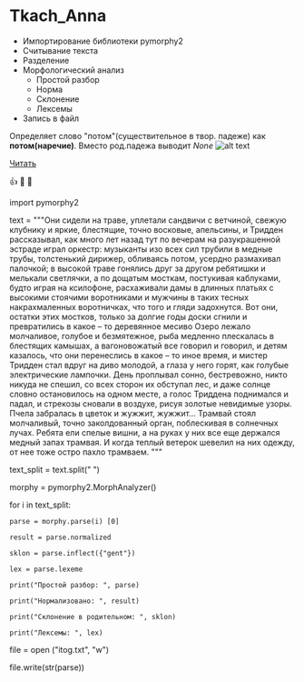 # Tkach_Anna
* Импортирование библиотеки pymorphy2
* Считывание текста
* Разделение
* Морфологический анализ
  * Простой разбор
  * Норма
  * Склонение
  * Лексемы
* Запись в файл

Определяет слово "потом"(существительное в твор. падеже) как  **потом(наречие)**.
Вместо род.падежа выводит *None*
![alt text](http://illustrators.ru/uploads/illustration/image/1001658/main_вино_из_одуванчиков.jpg)


[Читать](https://www.litmir.me/br/?b=85288&p=1)

:+1:  :blossom: :honeybee:


import pymorphy2

text = """Они сидели на траве, уплетали сандвичи с ветчиной, свежую клубнику и яркие, блестящие, точно восковые, апельсины,
 и Тридден рассказывал, как много лет назад тут по вечерам на разукрашенной эстраде играл оркестр:
  музыканты изо всех сил трубили в медные трубы, толстенький дирижер, обливаясь потом, усердно размахивал палочкой;
в высокой траве гонялись друг за другом ребятишки и мелькали светлячки, а по дощатым мосткам, постукивая каблуками,
 будто играя на ксилофоне, расхаживали дамы в длинных платьях с высокими стоячими воротниками
 и мужчины в таких тесных накрахмаленных воротничках, что того и гляди задохнутся.
Вот они, остатки этих мостков, только за долгие годы доски сгнили и превратились в какое – то деревянное месиво
Озеро лежало молчаливое, голубое и безмятежное, рыба медленно плескалась в блестящих камышах, а вагоновожатый все говорил и говорил,
 и детям казалось, что они перенеслись в какое – то иное время, и мистер Тридден стал вдруг на диво молодой, а глаза у него горят,
  как голубые электрические лампочки.
День проплывал сонно, бестревожно, никто никуда не спешил, со всех сторон их обступал лес,
 и даже солнце словно остановилось на одном месте, а голос Триддена поднимался и падал,
 и стрекозы сновали в воздухе, рисуя золотые невидимые узоры.
Пчела забралась в цветок и жужжит, жужжит…
Трамвай стоял молчаливый, точно заколдованный орган, поблескивая в солнечных лучах.
Ребята ели спелые вишни, а на руках у них все еще держался медный запах трамвая.
И когда теплый ветерок шевелил на них одежду, от нее тоже остро пахло трамваем.
"""

text_split = text.split(" ")

morphy = pymorphy2.MorphAnalyzer()

for i in text_split:

    parse = morphy.parse(i) [0]
    
    result = parse.normalized
    
    sklon = parse.inflect({"gent"})
    
    lex = parse.lexeme
   
    print("Простой разбор: ", parse)
    
    print("Нормализовано: ", result)
    
    print("Склонение в родительном: ", sklon)
    
    print("Лексемы: ", lex)
    
file = open ("itog.txt", "w")

file.write(str(parse))
